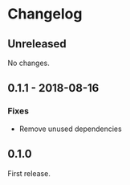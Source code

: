 # Changelog

## Unreleased

No changes.

## 0.1.1 - 2018-08-16

### Fixes

* Remove unused dependencies

## 0.1.0

First release.
